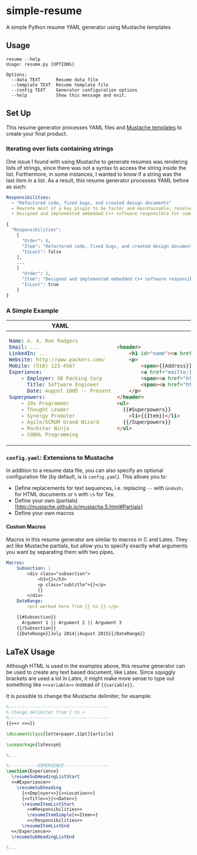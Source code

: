 # simple-resume
A simple Python resume YAML generator using Mustache templates

## Usage
```
resume --help
Usage: resume.py [OPTIONS]

Options:
  --data TEXT      Resume data file
  --template TEXT  Resume template file
  --config TEXT    Generator configuration options
  --help           Show this message and exit.
```

## Set Up
This resume generator processes YAML files and [Mustache templates](http://mustache.github.io/mustache.5.html) to create your final product.

### Iterating over lists containing strings
One issue I found with using Mustache to generate resumes was rendering lists of strings, since there was not a syntax to access the string inside the list. Furthermore, in some instances, I wanted to know if a string was the last item in a list. As a result, this resume generator processes YAML before as such:

```yaml
Responsibilities:
  - "Refactored code, fixed bugs, and created design documents"
  - Rewrote most of a key plugin to be faster and maintainable; resolved thread deadlocks
  - Designed and implemented embedded C++ software responsible for communicating between different hardware
```

```python
{
  "Responsibilities":
    [
      "Order": 0,
      "Item": "Refactored code, fixed bugs, and created design documents"
      "IsLast": false
    ],
    ...
    [
      "Order": 2,
      "Item": "Designed and implemented embedded C++ software responsible for communicating between different hardware",
      "IsLast": true
    ]
}
```

### A Simple Example

<table>
  <thead>
    <th>YAML</th>
    <th>Template</th>
  </thead>
  <tbody>
  <tr>
  <td>
    
```yaml
Name: A. A. Ron Rodgers
Email: ...
LinkedIn: ...
Website: http://www.packers.com/
Mobile: (510) 123-4567
Experience:
    - Employer: GB Packing Corp
      Title: Software Engineer
      Date: August 2005 -- Present
Superpowers: 
    - 10x Programmer
    - Thought Leader
    - Synergy Promoter
    - Agile/SCRUM Grand Wizard
    - Rockstar Ninja
    - COBOL Programming
```

</td><td>

```html
<header>
    <h1 id="name"><a href="http://{{Website}}">{{Name}}</a></h1>
    <p>
        <span>{{Address}}</span>
        <a href="mailto:{{Email}}"><span>{{Email}}</span></a>
        <span><a href="https://{{LinkedIn}}">{{LinkedIn}}</a></span>
        <span><a href="http://{{Website}}">{{Website}}</a></span>
    </p>
</header>
<ul>
  {{#Superpowers}}
    <li>{{Item}}</li>
  {{/Superpowers}}
</ul>
```

</td></tr>
</tbody>
</table>

### `config.yaml`: Extensions to Mustache
In addition to a resume data file, you can also specify an optional configuration file (by default, is is `config.yaml`). This allows you to:
 * Define replacements for text sequences, i.e. replacing `--` with `&ndash;` for HTML documents or `%` with `\%` for Tex.
 * Define your own (partials)[http://mustache.github.io/mustache.5.html#Partials]
 * Define your own macros
 
#### Custom Macros
Macros in this resume generator are similar to macros in C and Latex. They act like Mustache partials, but allow you to specify exactly what arguments you want by separating them with two pipes.

```yaml
Macros:
    Subsection: |
        <div class="subsection">
            <h3>{}</h3>
            <p class="subtitle">{}</p>
            {}
        </div>
    DateRange:
        <p>I worked here from {} to {}.</p>

```

```html
    {{#Subsection}}
      Argument 1 || Argument 2 || Argument 3
    {{/Subsection}}
    {{DateRange}}July 2014||August 2015{{/DateRange}}
```

## LaTeX Usage
Although HTML is used in the examples above, this resume generator can be used to create any text based document, like Latex. Since squiggly brackets are used a lot in Latex, it might make more sense to type out something like `<<variable>>` instead of `{{variable}}`.

It is possible to change the Mustache delimiter, for example:
```latex
%--------------------------------------
% Change delimiter from { to <
%--------------------------------------
{{=<< >>=}}

\documentclass[letterpaper,11pt]{article}

\usepackage{latexsym}

%...

%-----------EXPERIENCE-----------------
\section{Experience}
  \resumeSubHeadingListStart
  <<#Experience>>
    \resumeSubheading
      {<<Employer>>}{<<Location>>}
      {<<Title>>}{<<Date>>}
      \resumeItemListStart
        <<#Responsibilities>>
        \resumeItemSimple{<<Item>>}
        <</Responsibilities>>
      \resumeItemListEnd
  <</Experience>>
  \resumeSubHeadingListEnd

%...
```
